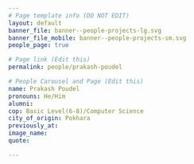 ```yaml
---
# Page template info (DO NOT EDIT)
layout: default
banner_file: banner--people-projects-lg.svg
banner_file_mobile: banner--people-projects-sm.svg
people_page: true

# Page link (Edit this)
permalink: people/prakash-poudel

# People Carousel and Page (Edit this)
name: Prakash Poudel
pronouns: He/Him
alumni: 
cop: Basic Level(6-8)/Computer Science
city_of_origin: Pokhara
previously_at: 
image_name:
quote: 

---
```

